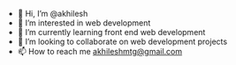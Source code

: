 - 👋 Hi, I’m @akhilesh
- 👀 I’m interested in web development
- 🌱 I’m currently learning front end web development
- 💞️ I’m looking to collaborate on web development projects
- 📫 How to reach me akhileshmtg@gmail.com

